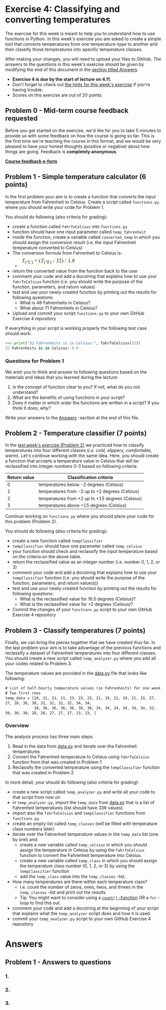 # Exercise 4: Classifying and converting temperatures

The exercise for this week is meant to help you to understand how to use functions in Python.
In this week's exercise you are asked to create a simple tool that converts temperatures from
one temperature-type to another and then classify those temperatures into specific temperature classes.

After making your changes, you will need to upload your files to GitHub.
The answers to the questions in this week's exercise should be given by modifying the end of this document in the [section titled Answers](#answers).

- **Exercise 4 is due by the start of lecture on 4.11.**
- Don't forget to check out [the hints for this week's exercise](https://geo-python.github.io/2017/lessons/L4/exercise-4-hints.html) if you're having trouble.
- Scores on this exercise are out of 20 points.

## Problem 0 - Mid-term course feedback requested

Before you get started on the exercise, we'd like for you to take 5 minutes to provide us with some feedback on how the course is going so far.
This is the first time we're teaching the course in this format, and we would be very pleased to have your honest thoughts (positive or negative) about how things are going.
Feedback is **completely anonymous**.

[**Course feedback e-form**](https://elomake.helsinki.fi/lomakkeet/82679/lomake.html)

## Problem 1 - Simple temperature calculator (6 points)

In the first problem your aim is to create a function that converts the input temperature from Fahrenheit to Celsius.
Create a script called `functions.py` where you should write your code for Problem 1.

You should do following (also criteria for grading):

  - create a function called `fahrToCelsius` into `functions.py`
  - function should have one input parameter called `temp_fahrenheit`
  - inside the function, create a variable called `converted_temp` in which you should assign the conversion result (i.e. the input Fahrenheit temperature converted to Celsius)
  - The conversion formula from Fahrenheit to Celsius is:
       - ![](img/Fahrenheit_to_Celsius_formula.PNG)
  - return the converted value from the function back to the user
  - comment your code and add a docstring that explains how to use your `fahrToCelsius` function (i.e. you should write the purpose of the function, parameters, and return values)
  - test and use your newly created function by printing out the results for following questions:
     - What is 48 Fahrenheits in Celsius?
     - What about 71 Fahrenheits in Celsius?
  - Upload and commit your script `functions.py` to your own GitHub Exercise 4 repository

If everything in your script is working properly the following test case should work:

  ```python
  >>> print("32 Fahrenheits is in Celsius:", fahrToCelsius(32))
  32 Fahrenheits is in Celsius: 0.0
  ```

### Questions for Problem 1

We wish you to think and answer to following questions based on the materials and ideas that you learned during the lecture:

  1. Is the concept of function clear to you? If not, what do you not understand?
  2. What are the benefits of using functions in your script?
  3. Does it matter in which order the functions are written in a script? If you think it does, why?

Write your answers to the [Answers](#answers) -section at the end of this file.

## Problem 2 - Temperature classifier (7 points)

In the [last week's exercise (Problem 2)](https://github.com/Geo-Python-2017/Exercise-3) we practiced how to classify temperatures
into four different classes (*i.e. cold, slippery, comfortable, warm*). Let's continue working with the same idea. Here, you should create a function that
accepts a temperature value in Celsius that will be reclassified into integer numbers 0-3 based on following criteria:

 | Return value | Classification criteria                  |
 |---|-----------------------------------------------------|
 | 0 | temperatures below -2 degrees (Celsius)             |
 | 1 | temperatures from -2 up to +2 degrees (Celsius)    |
 | 2 | temperatures from +2 up to +15 degrees (Celsius)   |
 | 3 | temperatures above +15 degrees (Celsius)            |

Continue working on `functions.py` where you should place your code for this problem (Problem 2).

You should do following (also criteria for grading):

  - create a new function called `tempClassifier`
  - `tempClassifier` should have one parameter called `temp_celsius`
  - your function should check and reclassify the input temperature based on the criteria on the above table.
  - return the reclassified value as an integer number (i.e. number 0, 1, 2, or 3)
  - comment your code and add a docstring that explains how to use your `tempClassifier` function (i.e. you should write the purpose of the function, parameters, and return value(s))
  - test and use your newly created function by printing out the results for following questions:
     - What is the reclassified value for 16.5 degrees (Celsius)?
     - What is the reclassified value for +2 degrees (Celsius)?
  - Commit the changes of your `functions.py` script to your own GitHub Exercise 4 repository

## Problem 3 - Classify temperatures (7 points)

Finally, we can bring the pieces together that we have created thus far. In the last problem your aim is to take
advantage of the previous functions and reclassify a dataset of Fahrenheit temperatures into four different classes.
You should create a new script called `temp_analyzer.py` where you add all your codes related to Problem 3.

The temperature values are provided in the [data.py](data.py) file that looks like following:

  ```
  # List of half-hourly temperature values (in Fahrenheits) for one week
  # Two first rows
  temp_data = [19, 21, 21, 21, 23, 23, 23, 21, 19, 21, 19, 21, 23, 27, 27, 28, 30, 30, 32, 32, 32, 32, 34, 34,
               34, 36, 36, 36, 36, 36, 36, 34, 34, 34, 34, 34, 34, 32, 30, 30, 30, 28, 28, 27, 27, 27, 23, 23, ]
  ```

### Overview

The analysis process has three main steps:

 1. Read in the data from [data.py](data.py) and iterate over the Fahrenheit temperatures
 2. Convert the Fahrenheit temperature to Celsius using `fahrToCelsius` function from that was created in Problem 1
 3. Reclassify the converted temperature using the `tempClassifier` function that was created in Problem 2

In more detail, your should do following (also criteria for grading):

 - create a new script called `temp_analyzer.py` and write all your code to that script from now on
 - in `temp_analyzer.py`, import the `temp_data` from [data.py](data.py) that is a list of Fahrenheit temperatures (list should have 336 values).
 - import also the `fahrToCelsius` and `tempClassifier` functions from `functions.py`
 - create an empty list called `temp_classes` (will be filled with temperature class numbers later)
 - iterate over the Fahrenheit temperature values in the `temp_data` list (one by one) and:
    - create a new variable called `temp_celsius` in which you should assign the temperature in Celsius by using the `fahrToCelsius` function to convert the Fahrenheit temperature into Celsius.
    - create a new variable called `temp_class` in which you should assign the temperature class number (0, 1, 2, or 3) by using the `tempClassifier` function
    - add the `temp_class` value into the `temp_classes` -list.
 - How many temperatures are there within each temperature class?
    - I.e. count the number of zeros, ones, twos, and threes in the `temp_classes` -list and print out the results
    - Tip: You might want to consider using a [`count()` -function](https://www.tutorialspoint.com/python/list_count.htm) *OR* a `for` -loop to find this out.
 - comment your code and add a docstring at the beginning of your script that explains what the `temp_analyzer` script does and how it is used.
 - commit your `temp_analyzer.py` script to your own GitHub Exercise 4 repository

# Answers

## Problem 1 - Answers to questions

### 1. 

### 2.

### 3. 




